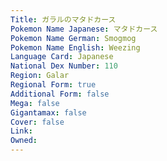 ```yaml
---
﻿Title: ガラルのマタドカース
Pokemon Name Japanese: マタドカース
Pokemon Name German: Smogmog
Pokemon Name English: Weezing
Language Card: Japanese
National Dex Number: 110
Region: Galar
Regional Form: true
Additional Form: false
Mega: false
Gigantamax: false
Cover: false
Link: 
Owned: 
---
```

